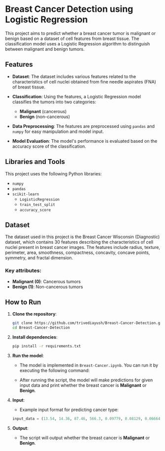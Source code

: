 # Breast Cancer Detection using Logistic Regression

This project aims to predict whether a breast cancer tumor is malignant or benign based on a dataset of cell features from breast tissue. The classification model uses a Logistic Regression algorithm to distinguish between malignant and benign tumors.

## Features
- **Dataset**: The dataset includes various features related to the characteristics of cell nuclei obtained from fine needle aspirates (FNA) of breast tissue.
- **Classification**: Using the features, a Logistic Regression model classifies the tumors into two categories:
  - **Malignant** (cancerous)
  - **Benign** (non-cancerous)
  
- **Data Preprocessing**: The features are preprocessed using `pandas` and `numpy` for easy manipulation and model input.

- **Model Evaluation**: The model's performance is evaluated based on the accuracy score of the classification.

## Libraries and Tools
This project uses the following Python libraries:
- `numpy`
- `pandas`
- `scikit-learn`
  - `LogisticRegression`
  - `train_test_split`
  - `accuracy_score`

## Dataset
The dataset used in this project is the Breast Cancer Wisconsin (Diagnostic) dataset, which contains 30 features describing the characteristics of cell nuclei present in breast cancer images. The features include radius, texture, perimeter, area, smoothness, compactness, concavity, concave points, symmetry, and fractal dimension.

### Key attributes:
- **Malignant (0)**: Cancerous tumors
- **Benign (1)**: Non-cancerous tumors

## How to Run

1. **Clone the repository**:
    ```bash
    git clone https://github.com/trivediayush/Breast-Cancer-Detection.git
    cd Breast-Cancer-Detection
    ```

2. **Install dependencies**:
    ```bash
    pip install -r requirements.txt
    ```

3. **Run the model**:
    - The model is implemented in `Breast-Cancer.ipynb`. You can run it by executing the following command:

    - After running the script, the model will make predictions for given input data and print whether the breast cancer is **Malignant** or **Benign**.

4. **Input**: 
    - Example input format for predicting cancer type:
    ```python
    input_data = (13.54, 14.36, 87.46, 566.3, 0.09779, 0.08129, 0.06664, 0.04781, 0.1885, 0.05766, 0.2699, 0.7886, 2.058, 23.56, 0.008462, 0.0146, 0.02387, 0.01315, 0.0198, 0.0023, 15.11, 19.26, 99.7, 711.2, 0.144, 0.1773, 0.239, 0.1288, 0.2977, 0.07259)
    ```

5. **Output**:
    - The script will output whether the breast cancer is **Malignant** or **Benign**.

